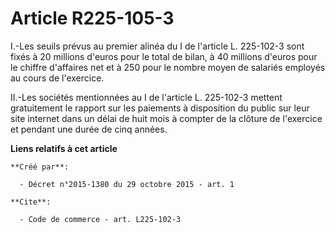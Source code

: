 # Article R225-105-3

I.-Les seuils prévus au premier alinéa du I de l'article L. 225-102-3 sont fixés à 20 millions d'euros pour le total de
bilan, à 40 millions d'euros pour le chiffre d'affaires net et à 250 pour le nombre moyen de salariés employés au cours de
l'exercice. 

II.-Les sociétés mentionnées au I de l'article L. 225-102-3 mettent gratuitement le rapport sur les paiements à disposition
du public sur leur site internet dans un délai de huit mois à compter de la clôture de l'exercice et pendant une durée de
cinq années.

**Liens relatifs à cet article**

	**Créé par**:

	  - Décret n°2015-1380 du 29 octobre 2015 - art. 1

	**Cite**:

	  - Code de commerce - art. L225-102-3
